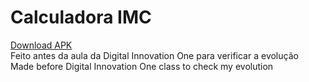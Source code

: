 # Calculadora IMC
[Download APK](https://github.com/rosante/CalculadoraIMC1/raw/master/CalculadoraIMC.apk)  
Feito antes da aula da Digital Innovation One para verificar a evolução  
Made before Digital Innovation One class to check my evolution

